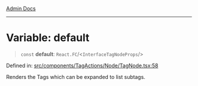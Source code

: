 [Admin Docs](/)

***

# Variable: default

> `const` **default**: `React.FC`/<`InterfaceTagNodeProps`/>

Defined in: [src/components/TagActions/Node/TagNode.tsx:58](https://github.com/PalisadoesFoundation/talawa-admin/blob/main/src/components/TagActions/Node/TagNode.tsx#L58)

Renders the Tags which can be expanded to list subtags.
